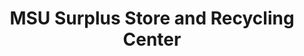 ---
title: "MSU Surplus Store and Recycling Center"
url: /east-lansing/msu-surplus-store-and-recycling-center/
shop: Gebrauchtwaren
---